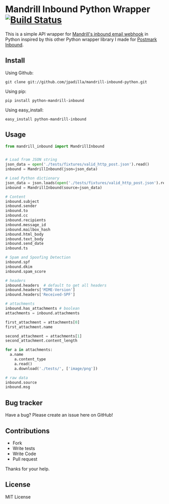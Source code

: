 # Mandrill Inbound Python Wrapper [![Build Status](https://travis-ci.org/jpadilla/mandrill-inbound-python.png?branch=master)](https://travis-ci.org/jpadilla/mandrill-inbound-python)


This is a simple API wrapper for [Mandrill's inbound email webhook](http://help.mandrill.com/entries/22092308-What-is-the-format-of-inbound-email-webhooks-)
in Python inspired by this other Python wrapper library I made for [Postmark Inbound](https://github.com/jpadilla/postmark-inbound-python).

## Install

Using Github:

```
git clone git://github.com/jpadilla/mandrill-inbound-python.git
```

Using pip:

```
pip install python-mandrill-inbound
```

Using easy_install:

```
easy_install python-mandrill-inbound
```


Usage
-----

```python
from mandrill_inbound import MandrillInbound


# Load from JSON string
json_data = open('./tests/fixtures/valid_http_post.json').read()
inbound = MandrillInbound(json=json_data)

# Load Python dictionary
json_data = json.loads(open('./tests/fixtures/valid_http_post.json').read())
inbound = MandrillInbound(source=json_data)

# Content
inbound.subject
inbound.sender
inbound.to
inbound.cc
inbound.recipients
inbound.message_id
inbound.mailbox_hash
inbound.html_body
inbound.text_body
inbound.send_date
inbound.ts

# Spam and Spoofing Detection
inbound.spf
inbound.dkim
inbound.spam_score

# headers
inbound.headers  # default to get all headers
inbound.headers['MIME-Version']
inbound.headers['Received-SPF']

# attachments
inbound.has_attachments # boolean
attachments = inbound.attachments

first_attachment = attachments[0]
first_attachment.name

second_attachment = attachments[1]
second_attachment.content_length

for a in attachments:
  a.name
	a.content_type
	a.read()
	a.download('./tests/', ['image/png'])

# raw data
inbound.source
inbound.msg
```

Bug tracker
-----------

Have a bug? Please create an issue here on GitHub!


Contributions
-------------

* Fork
* Write tests
* Write Code
* Pull request

Thanks for your help.


License
---------------------

MIT License
